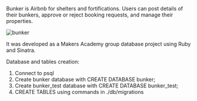 Bunker is Airbnb for shelters and fortifications. Users can post details of their bunkers, approve or reject booking requests, and manage their properties.

![bunker](https://user-images.githubusercontent.com/69108995/118107168-57a90500-b3d6-11eb-8972-7c016b671b7d.png)



It was developed as a Makers Academy group database project using Ruby and Sinatra.


Database and tables creation:

1. Connect to psql
2. Create bunker database with CREATE DATABASE bunker;
3. Create bunker_test database with CREATE DATABASE bunker_test;
4. CREATE TABLES using commands in ./db/migrations 
